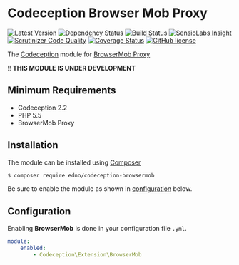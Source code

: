 # Codeception Browser Mob Proxy

[![Latest Version](https://img.shields.io/packagist/v/edno/codeception-browsermob.svg?style=flat-square)](https://packagist.org/packages/edno/codeception-browsermob)
[![Dependency Status](https://www.versioneye.com/user/projects/577d5f3991aab50034283ef2/badge.svg?style=flat-square)](https://www.versioneye.com/user/projects/577d5f3991aab50034283ef2)
[![Build Status](https://img.shields.io/travis/edno/codeception-browsermob.svg?style=flat-square)](https://travis-ci.org/edno/codeception-browsermob)
[![SensioLabs Insight](https://img.shields.io/sensiolabs/i/8c19ed7d-40e6-41ce-b9c7-fb2a87096103.svg?style=flat-square)](https://insight.sensiolabs.com/projects/8c19ed7d-40e6-41ce-b9c7-fb2a87096103)
[![Scrutinizer Code Quality](https://img.shields.io/scrutinizer/g/edno/codeception-browsermob.svg?style=flat-square)](https://scrutinizer-ci.com/g/edno/codeception-browsermob/?branch=master)
[![Coverage Status](https://img.shields.io/coveralls/edno/codeception-browsermob.svg?style=flat-square)](https://coveralls.io/github/edno/codeception-browsermob?branch=master)
[![GitHub license](https://img.shields.io/badge/license-MIT-blue.svg?style=flat-square)](https://raw.githubusercontent.com/edno/codeception-secureshell/master/LICENSE)

The [Codeception](http://codeception.com/) module for [BrowserMob Proxy](http://bmp.lightbody.net/)

:bangbang: **THIS MODULE IS UNDER DEVELOPMENT**

## Minimum Requirements
- Codeception 2.2
- PHP 5.5
- BrowserMob Proxy

## Installation
The module can be installed using [Composer](https://getcomposer.org)

```bash
$ composer require edno/codeception-browsermob
```

Be sure to enable the module as shown in
[configuration](#configuration) below.

## Configuration
Enabling **BrowserMob** is done in your configuration file `.yml`.

```yaml
module:
    enabled:
        - Codeception\Extension\BrowserMob
```
